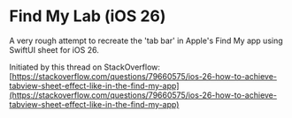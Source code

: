 # Find My Lab (iOS 26)

A very rough attempt to recreate the 'tab bar' in Apple's Find My app using SwiftUI sheet for iOS 26.

Initiated by this thread on StackOverflow: [https://stackoverflow.com/questions/79660575/ios-26-how-to-achieve-tabview-sheet-effect-like-in-the-find-my-app](https://stackoverflow.com/questions/79660575/ios-26-how-to-achieve-tabview-sheet-effect-like-in-the-find-my-app)
